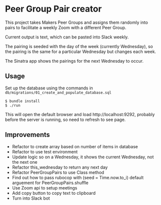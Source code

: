 # Peer Group Pair creator

This project takes Makers Peer Groups and assigns them randomly into pairs to facilitate a weekly Zoom with a different Peer Group.

Current output is text, which can be pasted into Slack weekly.

The pairing is seeded with the day of the week (currently Wednesday), so the pairing is the same for a particular Wednesday but changes each week.

The Sinatra app shows the pairings for the next Wednesday to occur.

## Usage

Set up the database using the commands in `db/migrations/01_create_and_populate_database.sql`

```
$ bundle install
$ ./run
```

This will open the default browser and load http://localhost:9292, probably before the server is running, so need to refresh to see page.

## Improvements

* Refactor to create array based on number of items in database
* Refactor to use test environment
* Update logic so on a Wednesday, it shows the current Wednesday, not the next one
* Refactor this_wednesday to return any next day
* Refactor PeerGroupPairs to use Class method
* Find out how to pass rubocop with (seed = Time.now.to_i) default arguement for PeerGroupPairs.shuffle
* Use Zoom api to setup meetings
* Add copy button to copy text to clipboard
* Turn into Slack bot
